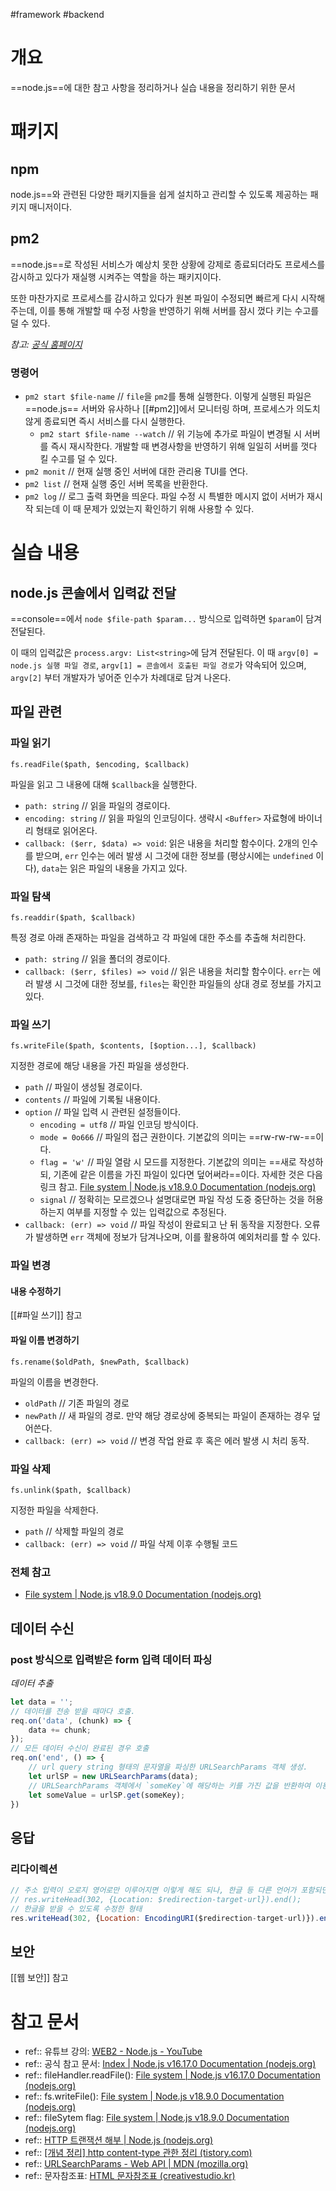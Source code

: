 #framework #backend

# 개요
==node.js==에 대한 참고 사항을 정리하거나 실습 내용을 정리하기 위한 문서

# 패키지
## npm
 node.js==와 관련된 다양한 패키지들을 쉽게 설치하고 관리할 수 있도록 제공하는 패키지 매니저이다.

## pm2
==node.js==로 작성된 서비스가 예상치 못한 상황에 강제로 종료되더라도 프로세스를 감시하고 있다가 재실행 시켜주는 역할을 하는 패키지이다. 

또한 마찬가지로 프로세스를 감시하고 있다가 원본 파일이 수정되면 빠르게 다시 시작해주는데, 이를 통해 개발할 때 수정 사항을 반영하기 위해 서버를 잠시 껐다 키는 수고를 덜 수 있다.

*참고: [공식 홈페이지](https://pm2.keymetrics.io/)*

### 명령어
- `pm2 start $file-name` // `file`을 `pm2`를 통해 실행한다. 이렇게 실행된 파일은 ==node.js== 서버와 유사하나 [[#pm2]]에서 모니터링 하며, 프로세스가 의도치 않게 종료되면 즉시 서비스를 다시 실행한다.
	- `pm2 start $file-name --watch` // 위 기능에 추가로 파일이 변경될 시 서버를 즉시 재시작한다. 개발할 때 변경사항을 반영하기 위해 일일히 서버를 껏다 킬 수고를 덜 수 있다.
- `pm2 monit` // 현재 실행 중인 서버에 대한 관리용 TUI를 연다.
- `pm2 list` // 현재 실행 중인 서버 목록을 반환한다.
- `pm2 log` // 로그 출력 화면을 띄운다. 파일 수정 시 특별한 메시지 없이 서버가 재시작 되는데 이 때 문제가 있었는지 확인하기 위해 사용할 수 있다.

# 실습 내용
## node.js 콘솔에서 입력값 전달
==console==에서 `node $file-path $param...` 방식으로 입력하면 `$param`이 담겨 전달된다.

이 때의 입력값은 `process.argv: List<string>`에 담겨 전달된다. 이 때 `argv[0] = node.js 실행 파일 경로`, `argv[1] = 콘솔에서 호출된 파일 경로`가 약속되어 있으며, `argv[2]` 부터 개발자가 넣어준 인수가 차례대로 담겨 나온다.

## 파일 관련
### 파일 읽기
`fs.readFile($path, $encoding, $callback)`

파일을 읽고 그 내용에 대해 `$callback`을 실행한다.
- `path: string` // 읽을 파일의 경로이다.
- `encoding: string` // 읽을 파일의 인코딩이다. 생략시 `<Buffer>` 자료형에 바이너리 형태로 읽어온다.
- `callback: ($err, $data) => void`: 읽은 내용을 처리할 함수이다.  2개의 인수를 받으며, `err` 인수는 에러 발생 시 그것에 대한 정보를 (평상시에는 `undefined` 이다), `data`는 읽은 파일의 내용을 가지고 있다.

### 파일 탐색
`fs.readdir($path, $callback)`

특정 경로 아래 존재하는 파일을 검색하고 각 파일에 대한 주소를 추출해 처리한다.
- `path: string` // 읽을 폴더의 경로이다.
- `callback: ($err, $files) => void` // 읽은 내용을 처리할 함수이다. `err`는 에러 발생 시 그것에 대한 정보를, `files`는 확인한 파일들의 상대 경로 정보를 가지고 있다.

### 파일 쓰기
`fs.writeFile($path, $contents, [$option...], $callback)`

지정한 경로에 해당 내용을 가진 파일을 생성한다.
- `path` // 파일이 생성될 경로이다.
- `contents` // 파일에 기록될 내용이다.
- `option` // 파일 입력 시 관련된 설정들이다.
	- `encoding = utf8` // 파일 인코딩 방식이다.
	- `mode = 0o666` // 파일의 접근 권한이다. 기본값의 의미는 ==rw-rw-rw-==이다.
	- `flag = 'w'` // 파일 열람 시 모드를 지정한다. 기본값의 의미는 ==새로 작성하되, 기존에 같은 이름을 가진 파일이 있다면 덮어써라==이다. 자세한 것은 다음 링크 참고. [File system | Node.js v18.9.0 Documentation (nodejs.org)](https://nodejs.org/api/fs.html#file-system-flags)
	- `signal` // 정확히는 모르겠으나 설명대로면 파일 작성 도중 중단하는 것을 허용하는지 여부를 지정할 수 있는 입력값으로 추정된다.
- `callback: (err) => void` // 파일 작성이 완료되고 난 뒤 동작을 지정한다. 오류가 발생하면 `err` 객체에 정보가 담겨나오며, 이를 활용하여 예외처리를 할 수 있다.

### 파일 변경
#### 내용 수정하기
[[#파일 쓰기]] 참고

#### 파일 이름 변경하기
`fs.rename($oldPath, $newPath, $callback)`

파일의 이름을 변경한다.
- `oldPath` // 기존 파일의 경로
- `newPath` // 새 파일의 경로. 만약 해당 경로상에 중복되는 파일이 존재하는 경우 덮어쓴다.
- `callback: (err) => void` // 변경 작업 완료 후 혹은 에러 발생 시 처리 동작.

### 파일 삭제
`fs.unlink($path, $callback)`

지정한 파일을 삭제한다.
- `path` // 삭제할 파일의 경로
- `callback: (err) => void` // 파일 삭제 이후 수행될 코드

### 전체 참고
- [File system | Node.js v18.9.0 Documentation (nodejs.org)](https://nodejs.org/api/fs.html#fswritefilefile-data-options-callback)


## 데이터 수신
### post 방식으로 입력받은 form 입력 데이터 파싱
*데이터 추출*
```js
let data = '';
// 데이터를 전송 받을 때마다 호출. 
req.on('data', (chunk) => {
	data += chunk;
});
// 모든 데이터 수신이 완료된 경우 호출
req.on('end', () => {
	// url query string 형태의 문자열을 파싱한 URLSearchParams 객체 생성.
	let urlSP = new URLSearchParams(data);
	// URLSearchParams 객체에서 `someKey`에 해당하는 키를 가진 값을 반환하여 이용.
	let someValue = urlSP.get(someKey);
})
```

## 응답
### 리다이렉션
```js
// 주소 입력이 오로지 영어로만 이루어지면 이렇게 해도 되나, 한글 등 다른 언어가 포함되면 오류가 발생한다.
// res.writeHead(302, {Location: $redirection-target-url}).end();
// 한글을 받을 수 있도록 수정한 형태
res.writeHead(302, {Location: EncodingURI($redirection-target-url)}).end();
```

## 보안
[[웹 보안]] 참고

# 참고 문서
- ref:: 유튜브 강의: [WEB2 - Node.js - YouTube](https://www.youtube.com/playlist?list=PLuHgQVnccGMA9QQX5wqj6ThK7t2tsGxjm)
- ref:: 공식 참고 문서: [Index | Node.js v16.17.0 Documentation (nodejs.org)](https://nodejs.org/dist/latest-v16.x/docs/api/)
- ref:: fileHandler.readFile(): [File system | Node.js v16.17.0 Documentation (nodejs.org)](https://nodejs.org/dist/latest-v16.x/docs/api/fs.html#filehandlereadfileoptions)
- ref:: fs.writeFile(): [File system | Node.js v18.9.0 Documentation (nodejs.org)](https://nodejs.org/api/fs.html#fswritefilefile-data-options-callback)
- ref:: fileSytem flag: [File system | Node.js v18.9.0 Documentation (nodejs.org)](https://nodejs.org/api/fs.html#file-system-flags)
- ref:: [HTTP 트랜잭션 해부 | Node.js (nodejs.org)](https://nodejs.org/ko/docs/guides/anatomy-of-an-http-transaction/)
- ref:: [[개념 정리] http content-type 관한 정리 (tistory.com)](https://yunzema.tistory.com/186)
- ref:: [URLSearchParams - Web API | MDN (mozilla.org)](https://developer.mozilla.org/ko/docs/Web/API/URLSearchParams)
- ref:: 문자참조표: [HTML 문자참조표 (creativestudio.kr)](https://creativestudio.kr/2106)